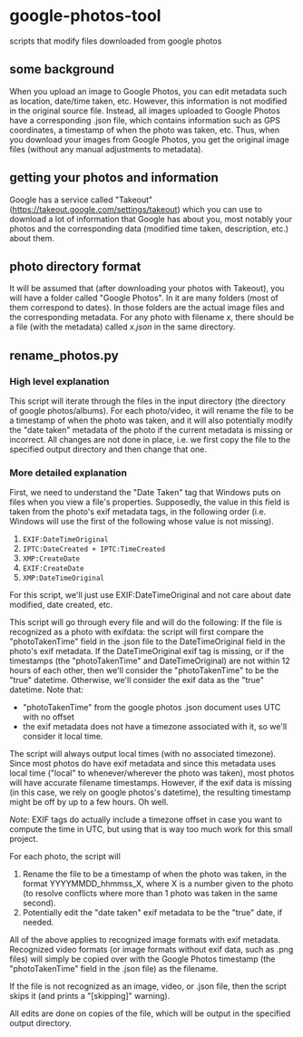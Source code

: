 # google-photos-tool
scripts that modify files downloaded from google photos

## some background
When you upload an image to Google Photos, you can edit metadata such as
location, date/time taken, etc. However, this information is not modified in
the original source file. Instead, all images uploaded to Google Photos have a
corresponding .json file, which contains information such as GPS coordinates,
a timestamp of when the photo was taken, etc. Thus, when you download your
images from Google Photos, you get the original image files (without any manual
adjustments to metadata).

## getting your photos and information
Google has a service called "Takeout"
(https://takeout.google.com/settings/takeout) which you can use to download a
lot of information that Google has about you, most notably your photos and the
corresponding data (modified time taken, description, etc.) about them.

## photo directory format
It will be assumed that (after downloading your photos with Takeout), you will
have a folder called "Google Photos". In it are many folders (most of them
correspond to dates). In those folders are the actual image files and the
corresponding metadata. For any photo with filename *x*, there should be a file
(with the metadata) called *x.json* in the same directory.

## rename_photos.py
### High level explanation
This script will iterate through the files in the input directory (the directory
of google photos/albums). For each photo/video, it will rename the file to be a
timestamp of when the photo was taken, and it will also potentially modify the
"date taken" metadata of the photo if the current metadata is missing or
incorrect. All changes are not done in place, i.e. we first copy the file to the
specified output directory and then change that one.

### More detailed explanation
First, we need to understand the "Date Taken" tag that Windows puts on files
when you view a file's properties. Supposedly, the value in this field is taken
from the photo's exif metadata tags, in the following order (i.e. Windows will
use the first of the following whose value is not missing).

1. `EXIF:DateTimeOriginal`
2. `IPTC:DateCreated + IPTC:TimeCreated`
3. `XMP:CreateDate`
4. `EXIF:CreateDate`
5. `XMP:DateTimeOriginal`

For this script, we'll just use EXIF:DateTimeOriginal and not care about
date modified, date created, etc.

This script will go through every file and will do the following:
If the file is recognized as a photo with exifdata: the script will first
compare the "photoTakenTime" field in the .json file to the DateTimeOriginal
field in the photo's exif metadata. If the DateTimeOriginal exif tag is missing,
or if the timestamps (the "photoTakenTime" and DateTimeOriginal) are not within
12 hours of each other, then we'll consider the "photoTakenTime" to be the
"true" datetime. Otherwise, we'll consider the exif data as the "true" datetime.
Note that:
- "photoTakenTime" from the google photos .json document uses UTC with no offset
- the exif metadata does not have a timezone associated with it, so we'll
consider it local time.

The script will always output local times (with no associated timezone). Since
most photos do have exif metadata and since this metadata uses local time
("local" to whenever/wherever the photo was taken), most photos will have
accurate filename timestamps. However, if the exif data is missing (in this
case, we rely on google photos's datetime), the resulting timestamp might be off
by up to a few hours. Oh well.

*Note*: EXIF tags do actually include a timezone offset in case you want to
compute the time in UTC, but using that is way too much work for this small
project.

For each photo, the script will
1. Rename the file to be a timestamp of when the photo was taken, in the format
YYYYMMDD_hhmmss_X, where X is a number given to the photo (to resolve conflicts
where more than 1 photo was taken in the same second).
2. Potentially edit the "date taken" exif metadata to be the "true" date, if
needed.

All of the above applies to recognized image formats with exif metadata.
Recognized video formats (or image formats without exif data, such as .png
files) will simply be copied over with the Google Photos timestamp (the
"photoTakenTime" field in the .json file) as the filename.

If the file is not recognized as an image, video, or .json file, then the
script skips it (and prints a "\[skipping\]" warning).

All edits are done on copies of the file, which will be output in the specified
output directory.